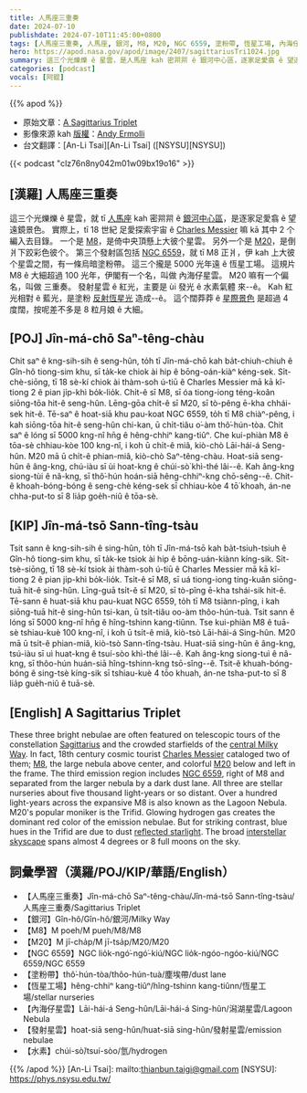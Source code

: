 ```yaml
---
title: 人馬座三重奏
date: 2024-07-10
publishdate: 2024-07-10T11:45:00+0800
tags: [人馬座三重奏, 人馬座, 銀河, M8, M20, NGC 6559, 塗粉帶, 恆星工場, 內海仔星雲, 發射星雲, 水素]
hero: https://apod.nasa.gov/apod/image/2407/sagittariusTri1024.jpg
summary: 這三个光爍爍 ê 星雲，是人馬座 kah 密喌喌 ê 銀河中心區，逐家足愛翕 ê 望遠鏡景色。
categories: [podcast]
vocals: [阿錕]
---
```


{{% apod %}}

- 原始文章：[A Sagittarius Triplet](https://apod.nasa.gov/apod/ap240710.html)
- 影像來源 kah [版權][copyright]：[Andy Ermolli](https://www.instagram.com/andyermolli/)
- 台文翻譯：[An-Li Tsai][An-Li Tsai] ([NSYSU][NSYSU])

{{< podcast "clz76n8ny042m01w09bx19o16" >}}

## [漢羅] 人馬座三重奏
這三个光爍爍 ê 星雲，就 tī [人馬座][Sagittarius] kah 密喌喌 ê [銀河中心區][central Milky Way]，是逐家足愛翕 ê 望遠鏡景色。
實際上，tī 18 世紀 足愛探索宇宙 ê [Charles Messier][Charles Messier] 嘛 kā 其中 2 个編入去目錄。
一个是 [M8][M8]，是倚中央頂懸上大彼个星雲。
另外一个是 [M20][M20]，是倒爿下跤彩色彼个。
第三个發射區包括 [NGC 6559][NGC 6559]，就 tī M8 正爿，伊 kah 上大彼个星雲之間，有一條烏暗塗粉帶。
這三个攏是 5000 光年遠 ê 恆星工場。
這規片 M8 ê 大細超過 100 光年，伊閣有一个名，叫做 內海仔星雲。
M20 嘛有一个偏名，叫做 三重奏。
發射星雲 ê 紅光，主要是 ùi 發光 ê 水素氣體 來--ê。
Kah 紅光相對 ê 藍光，是塗粉 [反射恆星光][reflected starlight] 造成--ê。
這个闊莽莽 ê [星際景色][interstellar skyscape] 是超過 4 度闊，按呢差不多是 8 粒月娘 ê 大細。

## [POJ] Jîn-má-chō Saⁿ-têng-chàu
Chit saⁿ ê kng-sih-sih ê seng-hûn, to̍h tī Jîn-má-chō kah ba̍t-chiuh-chiuh ê Gîn-hô tiong-sim khu, sī ta̍k-ke chiok ài hip ê bōng-oán-kiàⁿ kéng-sek.
Si̍t-chè-siōng, tī 18 sè-kí chiok ài thàm-soh ú-tiū ê Charles Messier mā kā kî-tiong 2 ê pian ji̍p-khì bo̍k-lio̍k.
Chi̍t-ê sī M8, sī óa tiong-iong téng-koân siōng-tōa hit-ê seng-hûn.
Lēng-gōa chi̍t-ê sī M20, sī tò-pêng ē-kha chhái-sek hit-ê.
Tē-saⁿ ê hoat-siā khu pau-koat NGC 6559, to̍h tī M8 chiàⁿ-pêng, i kah siōng-tōa hit-ê seng-hûn chi-kan, ū chi̍t-tiâu o͘-àm thô͘-hún-tòa.
Chit saⁿ ê lóng sī 5000 kng-nî hn̄g ê hêng-chhiⁿ kang-tiûⁿ.
Che kui-phiàn M8 ê tōa-sè chhiau-kòe 100 kng-nî, i koh ū chi̍t-ê miâ, kiò-chò Lāi-hái-á Seng-hûn.
M20 mā ū chi̍t-ê phian-miâ, kiò-chò Saⁿ-têng-chàu.
Hoat-siā seng-hûn ê âng-kng, chú-iàu sī ùi hoat-kng ê chúi-sò͘ khì-thé lâi--ê.
Kah âng-kng siong-tùi ê nâ-kng, sī thô͘-hún hoán-siā hêng-chhiⁿ-kng chō-sêng--ê.
Chit-ê khoah-bóng-bóng ê seng-chè kéng-sek sī chhiau-kòe 4 tō͘ khoah, án-ne chha-put-to sī 8 lia̍p goe̍h-niû ê tōa-sè.

## [KIP] Jîn-má-tsō Sann-tîng-tsàu
Tsit sann ê kng-sih-sih ê sing-hûn, to̍h tī Jîn-má-tsō kah ba̍t-tsiuh-tsiuh ê Gîn-hô tiong-sim khu, sī ta̍k-ke tsiok ài hip ê bōng-uán-kiànn kíng-sik.
Si̍t-tsè-siōng, tī 18 sè-kí tsiok ài thàm-soh ú-tiū ê Charles Messier mā kā kî-tiong 2 ê pian ji̍p-khì bo̍k-lio̍k.
Tsi̍t-ê sī M8, sī uá tiong-iong tíng-kuân siōng-tuā hit-ê sing-hûn.
Līng-guā tsi̍t-ê sī M20, sī tò-pîng ē-kha tshái-sik hit-ê.
Tē-sann ê huat-siā khu pau-kuat NGC 6559, to̍h tī M8 tsiànn-pîng, i kah siōng-tuā hit-ê sing-hûn tsi-kan, ū tsi̍t-tiâu oo-àm thôo-hún-tuà.
Tsit sann ê lóng sī 5000 kng-nî hn̄g ê hîng-tshinn kang-tiûnn.
Tse kui-phiàn M8 ê tuā-sè tshiau-kuè 100 kng-nî, i koh ū tsi̍t-ê miâ, kiò-tsò Lāi-hái-á Sing-hûn.
M20 mā ū tsi̍t-ê phian-miâ, kiò-tsò Sann-tîng-tsàu.
Huat-siā sing-hûn ê âng-kng, tsú-iàu sī uì huat-kng ê tsuí-sòo khì-thé lâi--ê.
Kah âng-kng siong-tuì ê nâ-kng, sī thôo-hún huán-siā hîng-tshinn-kng tsō-sîng--ê.
Tsit-ê khuah-bóng-bóng ê sing-tsè kíng-sik sī tshiau-kuè 4 tōo khuah, án-ne tsha-put-to sī 8 lia̍p gue̍h-niû ê tuā-sè.

## [English] A Sagittarius Triplet
These three bright nebulae are often featured on telescopic tours of the constellation [Sagittarius][Sagittarius] and the crowded starfields of the [central Milky Way][central Milky Way].
In fact, 18th century cosmic tourist [Charles Messier][Charles Messier] cataloged two of them; [M8][M8], the large nebula above center, and colorful [M20][M20] below and left in the frame.
The third emission region includes [NGC 6559][NGC 6559], right of M8 and separated from the larger nebula by a dark dust lane.
All three are stellar nurseries about five thousand light-years or so distant.
Over a hundred light-years across the expansive M8 is also known as the Lagoon Nebula.
M20's popular moniker is the Trifid.
Glowing hydrogen gas creates the dominant red color of the emission nebulae.
But for striking contrast, blue hues in the Trifid are due to dust [reflected starlight][reflected starlight].
The broad [interstellar skyscape][interstellar skyscape] spans almost 4 degrees or 8 full moons on the sky.

## 詞彙學習（漢羅/POJ/KIP/華語/English）
- 【人馬座三重奏】Jîn-má-chō Saⁿ-têng-chàu/Jîn-má-tsō Sann-tîng-tsàu/人馬座三重奏/Sagittarius Triplet
- 【銀河】Gîn-hô/Gîn-hô/銀河/Milky Way
- 【M8】M poeh/M pueh/M8/M8
- 【M20】M jī-cha̍p/M jī-tsa̍p/M20/M20
- 【NGC 6559】NGC lio̍k-ngó͘-ngó͘-kiú/NGC lio̍k-ngóo-ngóo-kiú/NGC 6559/NGC 6559
- 【塗粉帶】thô͘-hún-tòa/thôo-hún-tuà/塵埃帶/dust lane
- 【恆星工場】hêng-chhiⁿ kang-tiûⁿ/hîng-tshinn kang-tiûnn/恆星工場/stellar nurseries
- 【內海仔星雲】Lāi-hái-á Seng-hûn/Lāi-hái-á Sing-hûn/潟湖星雲/Lagoon Nebula
- 【發射星雲】hoat-siā seng-hûn/huat-siā sing-hûn/發射星雲/emission nebulae
- 【水素】chúi-sò͘/tsuí-sòo/氫/hydrogen

{{% /apod %}}
[An-Li Tsai]: mailto:thianbun.taigi@gmail.com
[NSYSU]: https://phys.nsysu.edu.tw/

[copyright]: https://apod.nasa.gov/apod/fap/lib/about_apod.html#srapply
[License3]: https://creativecommons.org/licenses/by/3.0/
[License2]:https://creativecommons.org/licenses/by-nc-nd/2.0/

[Sagittarius]:http://www.hawastsoc.org/deepsky/sgr/index.html
[central Milky Way]:https://apod.nasa.gov/apod/ap161110.html
[Charles Messier]:https://www.nasa.gov/content/explore-the-night-sky-hubble-s-messier-catalog-bio
[M8]:https://apod.nasa.gov/apod/ap160909.html
[M20]:https://apod.nasa.gov/apod/ap170628.html
[NGC 6559]:https://apod.nasa.gov/apod/ap040629.html
[reflected starlight]:https://apod.nasa.gov/apod/ap011228.html
[interstellar skyscape]:https://www.instagram.com/andyermolli/p/C9GnqlvJCc5/
